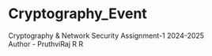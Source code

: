 # Cryptography_Event
Cryptography &amp; Network Security Assignment-1 2024-2025
<br>
Author - PruthviRaj R R
